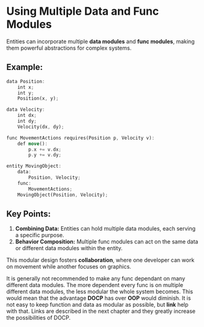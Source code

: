 # Using Multiple Data and Func Modules

Entities can incorporate multiple **data modules** and **func modules**, making them powerful abstractions for complex systems.

## Example:

```rs
data Position:
    int x;
    int y;
    Position(x, y);

data Velocity:
    int dx;
    int dy;
    Velocity(dx, dy);

func MovementActions requires(Position p, Velocity v):
    def move():
        p.x += v.dx;
        p.y += v.dy;

entity MovingObject:
    data:
        Position, Velocity;
    func:
        MovementActions;
    MovingObject(Position, Velocity);
```

## Key Points:
1. **Combining Data:** Entities can hold multiple data modules, each serving a specific purpose.
2. **Behavior Composition:** Multiple func modules can act on the same data or different data modules within the entity.

This modular design fosters **collaboration**, where one developer can work on movement while another focuses on graphics.

It is generally not recommended to make any func dependant on many different data modules. The more dependent every func is on multiple different data modules, the less modular the whole system becomes. This would mean that the advantage **DOCP** has over **OOP** would diminish. It is not easy to keep function and data as modular as possible, but **link** help with that. Links are described in the next chapter and they greatly increase the possibilities of DOCP.
